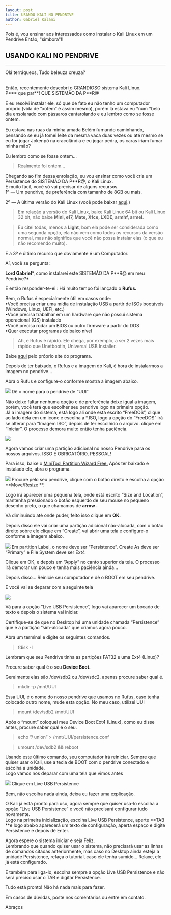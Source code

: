 ```yaml
---
layout: post
title: USANDO KALI NO PENDRIVE
author: Gabriel Kalani
---
```


Pois é, vou ensinar aos interessados como instalar o Kali Linux em um Pendrive
Então, "simbora"!!

## USANDO KALI NO PENDRIVE
-----

Olá terráqueos,
Tudo beleuza creuza?

<br> Então, recentemente descobri o GRANDIOSO sistema
Kali Linux.<br> P*** que par**! QUE SISTEMÃO DA P**R@

E eu resolvi instalar ele, só que de fato eu não tenho um computador próprio
(vida de “xofem” é assim mesmo), porém lá estava eu *num *belo dia ensolarado
com pássaros cantarolando e eu lembro como se fosse ontem.

Eu estava nas ruas da minha amada Belém ̶f̶u̶m̶a̶n̶d̶o̶ caminhando, pensando se
eu já tomei leite da mesma vaca duas vezes ou até mesmo se eu for jogar Jokenpô
na cracolândia e eu jogar pedra, os caras iriam fumar minha mão?

Eu lembro como se fosse ontem…

> Realmente foi ontem…

Chegando ao fim dessa enrolação, eu vou ensinar como você cria um Persistence do
SISTEMÃO DA P**R@, o Kali Linux.<br> É muito fácil, você só vai precisar de
alguns recursos.<br> 1º — Um pendrive, de preferência com tamanho de 8GB ou
mais.

2º — A última versão do Kali Linux (você pode baixar
[aqui](https://www.kali.org/downloads/).)

> Em relação a versão do Kali Linux, baixe Kali Linux 64 bit ou Kali Linux 32 bit,
> não baixe **Mini, e17, Mate, Xfce, LXDE, armhf, armel**.

> Eu citei todas, menos a **Light**, bom ela pode ser considerada como uma segunda
> opção, ela não vem como todos os recursos da versão normal, mas não significa
que você não possa instalar elas (o que eu não recomendo muito).

E a 3º e último recurso que obviamente é um Computador.

Aí, você se pergunta:

**Lord Gabriel***, como instalarei este SISTEMÃO DA P**R@ em meu Pendrive?*

E então responder-te-ei : Há muito tempo foi lançado o **Rufus.**

Bem, o Rufus é especialmente útil em casos onde: <br> •Você precisa criar uma
mídia de instalação USB a partir de ISOs bootáveis (Windows, Linux, UEFI,
etc.)<br> •Você precisa trabalhar em um hardware que não possui sistema
operacional (OS) instalado<br> •Você precisa rodar um BIOS ou outro firmware a
partir do DOS<br> •Quer executar programas de baixo nível

> Ah, e Rufus é rápido. Ele chega, por exemplo, a ser 2 vezes mais rápido que
> Unetbootin, Universal USB Installer.

Baixe [aqui](https://rufus.akeo.ie/?locale=pt_BR) pelo próprio site do programa.

Depois de ter baixado, o Rufus e a imagem do Kali, é hora de instalarmos a
imagem no pendrive…

Abra o Rufus e configure-o conforme mostra a imagem abaixo.

![](https://cdn-images-1.medium.com/max/800/1*tUqGeg9eyfh579X3cuh7Hg.png)
<span class="figcaption_hack">Dê o nome para o pendrive de “UUI”</span>

Não deixe faltar nenhuma opção e de preferência deixe igual a imagem, porém,
você terá que escolher seu pendrive logo na primeira opção.<br> Já a imagem do
sistema, está logo ali onde está escrito “FreeDOS”, clique ao lado dela em um
icone e escolha a *.ISO, logo a opção do “FreeDOS” irá se alterar para “Imagem
ISO”, depois de ter escolhido o arquivo. clique em “Iniciar”. O processo demora
muito então tenha paciência.

![](https://cdn-images-1.medium.com/max/800/1*3Pja0lulMudHvUJCkW1C9A.png)

Agora vamos criar uma partição adicional no nosso Pendrive para os nossos
arquivos. ISSO É OBRIGATÓRIO, PESSOAL!

Para isso, baixe o [MiniTool Partition Wizard
Free.](http://www.partitionwizard.com/download.html) Após ter baixado e
instalado ele, abra o programa.

![](https://cdn-images-1.medium.com/max/800/1*HX_vN9SAA2UQyV24gVBj5g.jpeg)
<span class="figcaption_hack">Procure pelo seu pendrive, clique com o botão direito e escolha a opção
**Move/Resize **.</span>

Logo irá aparecer uma pequena tela, onde está escrito “Size and Location”,
mantenha pressionado o botão esquerdo de seu mouse no pequeno desenho preto, o
que chamamos de **arrow** **.**

Vá diminuindo até onde puder, feito isso clique em **OK.**

Depois disso ele vai criar uma partição adicional não-alocada, com o botão
direito sobre ele clique em “Create”, vai abrir uma tela e configure-o conforme
a imagem abaixo.

![](https://cdn-images-1.medium.com/max/800/1*J_0gWnK5d0041sbv2ciUYg.jpeg)
<span class="figcaption_hack">Em partition Label, o nome deve ser “Persistence”. Create As deve ser “Primary”
e File System deve ser Ext4</span>

Clique em OK, e depois em “Apply” no canto superior da tela. O processo irá
demorar um pouco e tenha mais paciência ainda…

Depois disso… Reinicie seu computador e dê o BOOT em seu pendrive.

E você vai se deparar com a seguinte tela

![](https://cdn-images-1.medium.com/max/800/1*TFFp3oa2XR-27P5vp6hWaA.png)

Vá para a opção “Live USB Persistence”, logo vai aparecer um bocado de texto e
depois o sistema vai iniciar.

Certifique-se de que no Desktop há uma unidade chamada “Persistence” que é a
partição “sim-alocada” que criamos agora pouco.

Abra um terminal e digite os seguintes comandos.

> fdisk -l

Lembram que seu Pendrive tinha as partições FAT32 e uma Ext4 (Linux)?

Procure saber qual é o seu **Device Boot.**

Geralmente elas são /dev/sdb2 ou /dev/sdc2, apenas procure saber qual é.

> mkdir -p /mnt/UUI

Essa UUI, é o nome do nosso pendrive que usamos no Rufus, caso tenha colocado
outro nome, mude esta opção. No meu caso, utilizei UUI

> mount /dev/sdb2 /mnt/UUI

Após o “mount” coloquei meu Device Boot Ext4 (Linux), como eu disse antes,
procure saber qual é o seu.

> echo “/ union” > /mnt/UUI/persistence.conf

> umount /dev/sdb2 && reboot

Usando este último comando, seu computador irá reiniciar. Sempre que quiser usar
o Kali, use a tecla de BOOT com o pendrive conectado e escolha a unidade.<br>
Logo vamos nos deparar com uma tela que vimos antes

![](https://cdn-images-1.medium.com/max/800/1*TFFp3oa2XR-27P5vp6hWaA.png)
<span class="figcaption_hack">Clique em Live USB Persistence</span>

Bem, não escolha nada ainda, deixa eu fazer uma explicação.

O Kali já está pronto para uso, agora sempre que quiser usa-lo escolha a opção
“Live USB Persistence” e você não precisará configurar tudo novamente.<br> Logo
na primeira inicialização, escolha Live USB Persistence, aperte **TAB **e logo
abaixo aparecerá um texto de configuração, aperta espaço e digite Persistence e
depois dê Enter.

Agora espere o sistema iniciar e seja Feliz.<br> Lembrando que quando quiser
usar o sistema, não precisará usar as linhas de comandos citadas anteriormente,
mas caso no Desktop ainda esteja a unidade Persistence, refaça o tutorial, caso
ele tenha sumido… Relaxe, ele já está configurado.

E também para liga-lo, escolha sempre a opção Live USB Persistence e não será
preciso usar o TAB e digitar Persistence.

Tudo está pronto! Não há nada mais para fazer.

Em casos de dúvidas, poste nos comentários ou entre em contato.

Abraços
